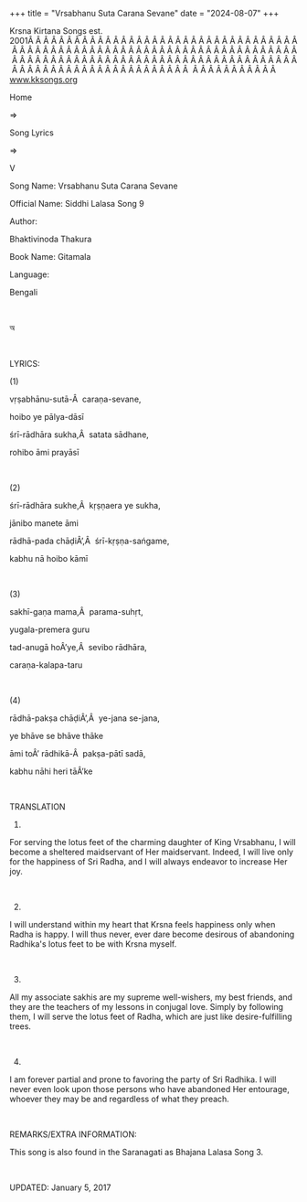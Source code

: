 +++ 
title = "Vrsabhanu Suta Carana Sevane"
date = "2024-08-07"
+++

Krsna Kirtana Songs est. 2001Â Â Â Â Â Â Â Â Â Â Â Â Â Â Â Â Â Â Â Â Â Â Â Â Â Â Â Â Â Â Â Â Â Â Â Â Â Â Â Â Â Â Â Â Â Â Â Â Â Â Â Â Â Â Â Â Â Â Â Â Â Â Â Â Â Â Â Â Â Â Â Â Â Â Â Â Â Â Â Â Â Â Â Â Â Â Â Â Â Â Â Â Â Â Â Â Â Â Â Â Â Â Â Â Â Â Â Â Â Â Â Â Â Â Â Â Â Â Â Â Â Â Â Â Â Â Â Â Â Â Â Â  Â Â Â Â Â Â Â Â Â Â Â  
www.kksongs.org








Home
 
⇒
 
Song Lyrics
 
⇒
 
V


Song
Name: Vrsabhanu Suta Carana Sevane


Official
Name: Siddhi Lalasa Song 9


Author:

Bhaktivinoda
Thakura


Book
Name: 
Gitamala


Language:

Bengali


 








অ








 


LYRICS:


(1)


vṛṣabhānu-sutā-Â 
caraṇa-sevane,


hoibo
ye pālya-dāsī


śrī-rādhāra
sukha,Â  satata sādhane,


rohibo
āmi prayāsī


 


(2)


śrī-rādhāra
sukhe,Â  kṛṣṇaera ye sukha,


jānibo
manete āmi


rādhā-pada
chāḍiÂ’,Â  śrī-kṛṣṇa-sańgame,


kabhu
nā hoibo kāmī


 


(3)


sakhī-gaṇa
mama,Â  parama-suhṛt,


yugala-premera
guru


tad-anugā
hoÂ’ye,Â  sevibo rādhāra,


caraṇa-kalapa-taru


 


(4)


rādhā-pakṣa
chāḍiÂ’,Â  ye-jana se-jana,


ye
bhāve se bhāve thāke


āmi
toÂ’ rādhikā-Â  pakṣa-pātī sadā,


kabhu
nāhi heri tāÂ’ke


 


TRANSLATION


1)
For serving the lotus feet of the charming daughter of King Vrsabhanu, I will
become a sheltered maidservant of Her maidservant. Indeed, I will live only for
the happiness of Sri Radha, and I will always endeavor to increase Her joy.


 


2)
I will understand within my heart that Krsna feels happiness only when Radha is
happy. I will thus never, ever dare become desirous of abandoning Radhika's
lotus feet to be with Krsna myself.


 


3)
All my associate sakhis are my supreme well-wishers, my best friends, and they
are the teachers of my lessons in conjugal love. Simply by following them, I
will serve the lotus feet of Radha, which are just like desire-fulfilling
trees.


 


4)
I am forever partial and prone to favoring the party of Sri Radhika. I will
never even look upon those persons who have abandoned Her entourage, whoever
they may be and regardless of what they preach.


 


REMARKS/EXTRA
INFORMATION:


This
song is also found in the Saranagati as Bhajana Lalasa Song 3.


 


UPDATED:
 January 5, 2017